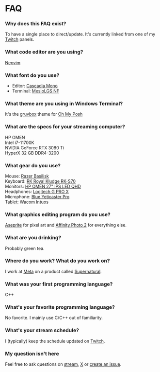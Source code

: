 # FAQ

### Why does this FAQ exist?
To have a single place to direct/update. It's currently linked from one of my [Twitch](https://twitch.tv/justinhhorner) panels.

### What code editor are you using?
[Neovim](https://neovim.io)

### What font do you use?
* Editor: [Cascadia Mono](https://github.com/microsoft/cascadia-code)
* Terminal: [MesloLGS NF](https://github.com/fontmgr/MesloLGSNF)

### What theme are you using in Windows Terminal?
It's the [gruvbox](https://ohmyposh.dev/docs/themes#gruvbox) theme for [Oh My Posh](https://ohmyposh.dev/)

### What are the specs for your streaming computer? 
HP OMEN  
Intel i7-11700K  
NVIDIA GeForce RTX 3080 Ti  
HyperX 32 GB DDR4-3200  

### What gear do you use?
Mouse: [Razer Basilisk](https://www.amazon.com/dp/B0752VK4XV)  
Keyboard: [RK Royal Kludge RK-S70](https://www.amazon.com/dp/B0C88V7LQK?th=1)  
Monitors: [HP OMEN 27" IPS LED QHD](https://www.amazon.com/HP-OMEN-FreeSync-Compatible-Monitor/dp/B08P531VKB)  
Headphones: [Logitech G PRO X](https://www.amazon.com/Logitech-G-Pro-Gaming-Headset/dp/B07PHML2XB)  
Microphone: [Blue Yeticaster Pro](https://www.amazon.com/Blue-Yeticaster-Professional-Microphone-Shockmount/dp/B078MHS3SC)  
Tablet: [Wacom Intuos](https://www.amazon.com/gp/product/B079NWPZTG)  

### What graphics editing program do you use?
[Aseprite](https://www.aesprite.com) for pixel art and [Affinity Photo 2](https://affinity.serif.com/en-us/photo/) for everything else.

### What are you drinking?
Probably green tea.

### Where do you work? What do you work on?
I work at [Meta](https://meta.com) on a product called [Supernatural](https://getsupernatural.com).

### What was your first programming language?
C++

### What's your favorite programming language?
No favorite. I mainly use C/C++ out of familiarity.

### What's your stream schedule?
I (typically) keep the schedule updated on [Twitch](https://www.twitch.tv/justinhhorner/schedule).

### My question isn't here
Feel free to ask questions on [stream](https://twitch.tv/justinhhorner), [X](https://x.com/justinhhorner) or [create an issue](https://github.com/justinhhorner/faq/issues/new).
